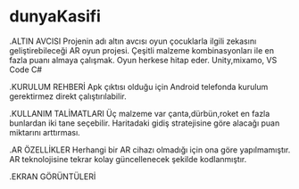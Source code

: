 # dunyaKasifi
.ALTIN AVCISI
  Projenin adı altın avcısı oyun çocuklarla ilgili zekasını geliştirebileceği AR oyun projesi.
  Çeşitli malzeme kombinasyonları ile en fazla puanı almaya çalışmak. Oyun herkese hitap eder.
  Unity,mixamo, VS Code C#

.KURULUM REHBERİ
  Apk çıktısı olduğu için Android telefonda kurulum gerektirmez direkt çalıştırılabilir.

.KULLANIM TALİMATLARI
  Üç malzeme var çanta,dürbün,roket en fazla bunlardan iki tane seçebilir. Haritadaki gidiş stratejisine göre alacağı puan miktarını arttırması.

.AR ÖZELLİKLER
  Herhangi bir AR cihazı olmadığı için ona göre yapılmamıştır. AR teknolojisine tekrar kolay güncellenecek şekilde kodlanmıştır.

.EKRAN GÖRÜNTÜLERİ
  
